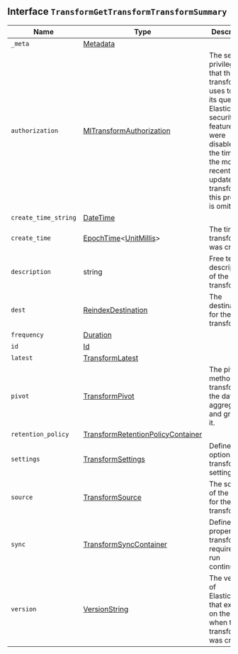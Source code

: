 ## Interface `TransformGetTransformTransformSummary`

| Name | Type | Description |
| - | - | - |
| `_meta` | [Metadata](./Metadata.md) | &nbsp; |
| `authorization` | [MlTransformAuthorization](./MlTransformAuthorization.md) | The security privileges that the transform uses to run its queries. If Elastic Stack security features were disabled at the time of the most recent update to the transform, this property is omitted. |
| `create_time_string` | [DateTime](./DateTime.md) | &nbsp; |
| `create_time` | [EpochTime](./EpochTime.md)<[UnitMillis](./UnitMillis.md)> | The time the transform was created. |
| `description` | string | Free text description of the transform. |
| `dest` | [ReindexDestination](./ReindexDestination.md) | The destination for the transform. |
| `frequency` | [Duration](./Duration.md) | &nbsp; |
| `id` | [Id](./Id.md) | &nbsp; |
| `latest` | [TransformLatest](./TransformLatest.md) | &nbsp; |
| `pivot` | [TransformPivot](./TransformPivot.md) | The pivot method transforms the data by aggregating and grouping it. |
| `retention_policy` | [TransformRetentionPolicyContainer](./TransformRetentionPolicyContainer.md) | &nbsp; |
| `settings` | [TransformSettings](./TransformSettings.md) | Defines optional transform settings. |
| `source` | [TransformSource](./TransformSource.md) | The source of the data for the transform. |
| `sync` | [TransformSyncContainer](./TransformSyncContainer.md) | Defines the properties transforms require to run continuously. |
| `version` | [VersionString](./VersionString.md) | The version of Elasticsearch that existed on the node when the transform was created. |
